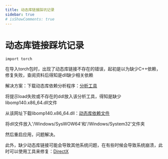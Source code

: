 ```yaml
---
title: 动态库链接踩坑记录
sidebar: true
# isShowComments: true
---
```


# 动态库链接踩坑记录

<ClientOnly>
<title-pv/>
</ClientOnly>

```
import torch
```
在导入torch包时，出现了动态库链接不存在的错误，起初是以为缺少C++依赖，修复失败，查阅资料后得知是dll缺少相关依赖

解决方案：下载动态库依赖分析程序：[分析工具](https://github.com/lucasg/Dependencies/tree/v1.11.1)

将提示load失败或不存在的ddl放入该分析工具，得知是缺少libomp140.x86_64.dll文件

从该网址下载libomp140.x86_64.dll：[动态库依赖文件](https://www.dllme.com/dll/files/libomp140_x86_64/00637fe34a6043031c9ae4c6cf0a891d/download)

将dll文件放入'/Windows/SysWOW64'和'/Windows/System32'文件夹

然后重启应用，问题解决。

此外，缺少动态库链接可能会导致其他系统问题，在有些时候会导致系统崩溃，此时可以使用工具来修复：[DirectX](https://directx.heheshield.com/)

<ClientOnly>
  <leave/>
</ClientOnly/>